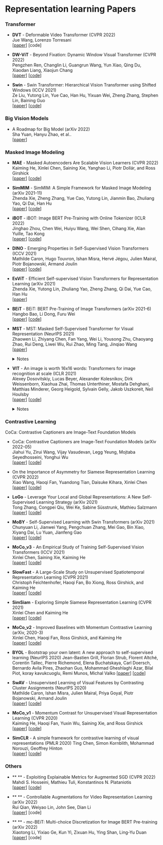 

# Representation learning Papers

### Transformer

+ **DVT** - Deformable Video Transformer (CVPR 2022)  
Jue Wang, Lorenzo Torresani   
[[paper](https://arxiv.org/pdf/2203.16795.pdf)]  [code]   

+ **DW-ViT** - Beyond Fixation: Dynamic Window Visual Transformer (CVPR 2022)  
Pengzhen Ren, Changlin Li, Guangrun Wang, Yun Xiao, Qing Du, Xiaodan Liang, Xiaojun Chang   
[[paper](https://arxiv.org/abs/2203.12856)]  [[code](https://github.com/pzhren/DW-ViT)]  

+ **Swin** - Swin Transformer: Hierarchical Vision Transformer using Shifted Windows (ICCV 2021)  
Ze Liu, Yutong Lin, Yue Cao, Han Hu, Yixuan Wei, Zheng Zhang, Stephen Lin, Baining Guo   
[[paper](https://openaccess.thecvf.com/content/ICCV2021/papers/Liu_Swin_Transformer_Hierarchical_Vision_Transformer_Using_Shifted_Windows_ICCV_2021_paper.pdf)]  [[code](https://github.com/microsoft/Swin-Transformer)]  

### Big Vision Models  
+ A Roadmap for Big Model (arXiv 2022)  
Sha Yuan, Hanyu Zhao, et al..   
[[paper](https://arxiv.org/pdf/2203.14101.pdf)]  



### Masked Image Modeling


+ **MAE** - Masked Autoencoders Are Scalable Vision Learners (CVPR 2022)   
Kaiming He, Xinlei Chen, Saining Xie, Yanghao Li, Piotr Dollár, and Ross Girshick   
[[paper](https://arxiv.org/abs/2111.06377)] [[code](https://github.com/facebookresearch/mae)]   


+ **SimMIM** - SimMIM: A Simple Framework for Masked Image Modeling (arXiv 2021-11)  
Zhenda Xie, Zheng Zhang, Yue Cao, Yutong Lin, Jianmin Bao, Zhuliang Yao, Qi Dai, Han Hu  
[[paper](https://arxiv.org/abs/2111.09886)]  [[code](https://github.com/microsoft/SimMIM)]

+ **iBOT** - iBOT: Image BERT Pre-Training with Online Tokenizer  (ICLR 2022)   
Jinghao Zhou, Chen Wei, Huiyu Wang, Wei Shen, Cihang Xie, Alan Yuille, Tao Kong  
[[paper](https://arxiv.org/pdf/2111.07832.pdf)]  [[code](https://github.com/bytedance/ibot)]   

+ **DINO** - Emerging Properties in Self-Supervised Vision Transformers  (ICCV 2021)   
Mathilde Caron, Hugo Touvron, Ishan Misra, Hervé Jégou, Julien Mairal, Piotr Bojanowski, Armand Joulin  
[[paper](https://openaccess.thecvf.com/content/ICCV2021/papers/Caron_Emerging_Properties_in_Self-Supervised_Vision_Transformers_ICCV_2021_paper.pdf)]  [[code](https://github.com/facebookresearch/dino)]   

+ **EsViT** - Efficient Self-supervised Vision Transformers for Representation Learning  (arXiv 2021)    
Zhenda Xie, Yutong Lin, Zhuliang Yao, Zheng Zhang, Qi Dai, Yue Cao, Han Hu  
[[paper](https://arxiv.org/abs/2106.09785)]    

+ **BEiT** - BEiT: BERT Pre-Training of Image Transformers  (arXiv 2021-6)   
Hangbo Bao, Li Dong, Furu Wei  
[[paper](https://arxiv.org/abs/2106.08254)]  [[code](https://github.com/microsoft/unilm/tree/master/beit)] 

+ **MST** - MST: Masked Self-Supervised Transformer for Visual Representation  (NeurIPS 2021)   
Zhaowen Li, Zhiyang Chen, Fan Yang, Wei Li, Yousong Zhu, Chaoyang Zhao, Rui Deng, Liwei Wu, Rui Zhao, Ming Tang, Jinqiao Wang  
[[paper](https://arxiv.org/abs/2106.05656)]
    <details> <summary>Notes</summary><img src="imgs/MST.png" width = "521" height = "262" alt="MST" align=center /> <div align=center>
    </div></details>
  

+ **VIT** - An image is worth 16x16 words: Transformers for image recognition at scale  (ICLR 2021)   
Alexey Dosovitskiy, Lucas Beyer, Alexander Kolesnikov, Dirk Weissenborn, Xiaohua Zhai, Thomas Unterthiner, Mostafa Dehghani, Matthias Minderer, Georg Heigold, Sylvain Gelly, Jakob Uszkoreit, Neil Houlsby   
[[paper](https://arxiv.org/pdf/2010.11929.pdf)] [[code](https://github.com/google-research/vision_transformer)]
  <details>
    <summary>Notes</summary>
     <img src="imgs/sot/referformer.png" width = "552" height = "258" alt="referformer" align=center />  
    - Key idea:
         - 
     - Performance:
        - 
    </details>
### Contrastive Learning
CoCa: Contrastive Captioners are Image-Text Foundation Models

+ CoCa: Contrastive Captioners are Image-Text Foundation Models (arXiv 2022-05)   
Jiahui Yu, Zirui Wang, Vijay Vasudevan, Legg Yeung, Mojtaba Seyedhosseini, Yonghui Wu   
[[paper](https://arxiv.org/pdf/2205.01917.pdf)]  [[code]()]  

+ On the Importance of Asymmetry for Siamese Representation Learning  (CVPR 2022)   
Xiao Wang, Haoqi Fan, Yuandong Tian, Daisuke Kihara, Xinlei Chen   
[[paper](https://arxiv.org/pdf/2204.00613.pdf)]  [[code]( https://github.com/facebookresearch/asym-siam)]  

+ **LoGo** - Leverage Your Local and Global Representations: A New Self-Supervised Learning Strategy  (arXiv 2021)   
Tong Zhang, Congpei Qiu, Wei Ke, Sabine Süsstrunk, Mathieu Salzmann   
[[paper](https://arxiv.org/pdf/2203.17205.pdf)]  [[code](https://github.com/ztt1024/LoGo-SSL)]  

+ **MoBY** - Self-Supervised Learning with Swin Transformers  (arXiv 2021)   
Chunyuan Li, Jianwei Yang, Pengchuan Zhang, Mei Gao, Bin Xiao, Xiyang Dai, Lu Yuan, Jianfeng Gao  
[[paper](https://arxiv.org/abs/2106.09785)]  [[code](https://github.com/SwinTransformer/Transformer-SSL)] 

+ **MoCo_v3** - An Empirical Study of Training Self-Supervised Vision Transformers (ICCV 2021)  
Xinlei Chen, Saining Xie, Kaiming He   
[[paper](https://openaccess.thecvf.com/content/ICCV2021/papers/Chen_An_Empirical_Study_of_Training_Self-Supervised_Vision_Transformers_ICCV_2021_paper.pdf)]  [[code](https://github.com/facebookresearch/moco-v3)]   


+ **SlowFast** - A Large-Scale Study on Unsupervised Spatiotemporal Representation Learning (CVPR 2021)  
Christoph Feichtenhofer, Haoqi Fan, Bo Xiong, Ross Girshick, and Kaiming He   
[[paper](https://arxiv.org/abs/2104.14558)]  [[code](https://github.com/facebookresearch/SlowFast)]  

+ **SimSiam** - Exploring Simple Siamese Representation Learning (CVPR 2021)  
Xinlei Chen and Kaiming He   
[[paper](https://arxiv.org/pdf/2011.10566.pdf)]  [[code](https://github.com/facebookresearch/simsiam)]  

+ **MoCo_v2** - Improved Baselines with Momentum Contrastive Learning (arXiv, 2020-3)  
Xinlei Chen, Haoqi Fan, Ross Girshick, and Kaiming He   
[[paper](https://arxiv.org/pdf/2003.04297.pdf)]  [[code](https://github.com/facebookresearch/moco)]   

+ **BYOL** - Bootstrap your own latent: A new approach to self-supervised learning  (NeurIPS 2020) 
Jean-Bastien Grill, Florian Strub, Florent Altché, Corentin Tallec, Pierre Richemond, Elena Buchatskaya, Carl Doersch, Bernardo Avila Pires, Zhaohan Guo, Mohammad Gheshlaghi Azar, Bilal Piot, koray kavukcuoglu, Remi Munos, Michal Valko
[[paper](https://proceedings.neurips.cc/paper/2020/file/f3ada80d5c4ee70142b17b8192b2958e-Paper.pdf)]  [[code](https://github.com/deepmind/deepmind-research/tree/master/byol)]  

+ **SwAV** - Unsupervised Learning of Visual Features by Contrasting Cluster Assignments (NeurIPS 2020)  
Mathilde Caron, Ishan Misra, Julien Mairal, Priya Goyal, Piotr Bojanowski, Armand Joulin  
[[paper](https://proceedings.neurips.cc/paper/2020/file/70feb62b69f16e0238f741fab228fec2-Paper.pdf)]  [[code]( https://github.com/facebookresearch/swav)]   

+ **MoCo_v1** - Momentum Contrast for Unsupervised Visual Representation Learning (CVPR 2020)  
Kaiming He, Haoqi Fan, Yuxin Wu, Saining Xie, and Ross Girshick   
[[paper](https://arxiv.org/abs/1911.05722)]  [[code](https://github.com/facebookresearch/moco)]   

+ **SimCLR** - A simple framework for contrastive learning of visual representations (PMLR 2020) 
Ting Chen, Simon Kornblith, Mohammad Norouzi, Geoffrey Hinton  
[[paper](https://arxiv.org/abs/2002.05709)]  [[code](https://github.com/google-research/simclr)]  


### Others
+ ** ** - Exploiting Explainable Metrics for Augmented SGD (CVPR 2022) 
Mahdi S. Hosseini, Mathieu Tuli, Konstantinos N. Plataniotis   
[[paper](https://arxiv.org/pdf/2203.16723.pdf)]  [[code](https://github.com/mahdihosseini/RMSGD)]  

+ ** ** - Controllable Augmentations for Video Representation Learning (arXiv 2022)  
Rui Qian, Weiyao Lin, John See, Dian Li   
[[paper](https://arxiv.org/pdf/2203.16632.pdf)]  [code]  

+ ** ** - mc-BEiT: Multi-choice Discretization for Image BERT Pre-training (arXiv 2022)   
Xiaotong Li, Yixiao Ge, Kun Yi, Zixuan Hu, Ying Shan, Ling-Yu Duan   
[[paper](https://arxiv.org/abs/2203.15371)]  [code]  



